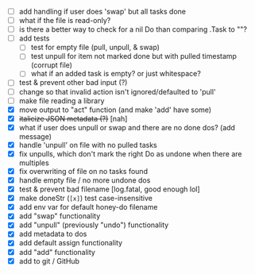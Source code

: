 - [ ] add handling if user does 'swap' but all tasks done
- [ ] what if the file is read-only?
- [ ] is there a better way to check for a nil Do than comparing .Task to ""?
- [ ] add tests
  - [ ] test for empty file (pull, unpull, & swap)
  - [ ] test unpull for item not marked done but with pulled timestamp (corrupt file)
  - [ ] what if an added task is empty? or just whitespace?
- [ ] test & prevent other bad input (?)
- [ ] change so that invalid action isn't ignored/defaulted to 'pull'
- [ ] make file reading a library
- [x] move output to "act" function (and make 'add' have some)
- [x] ~~italicize JSON metadata (?)~~ [nah]
- [x] what if user does unpull or swap and there are no done dos? (add message)
- [x] handle 'unpull' on file with no pulled tasks
- [x] fix unpulls, which don't mark the right Do as undone when there are multiples
- [x] fix overwriting of file on no tasks found
- [x] handle empty file / no more undone dos
- [x] test & prevent bad filename [log.fatal, good enough lol]
- [x] make doneStr (`[x]`) test case-insensitive
- [x] add env var for default honey-do filename
- [x] add "swap" functionality
- [x] add "unpull" (previously "undo") functionality
- [x] add metadata to dos
- [x] add default assign functionality
- [x] add "add" functionality
- [x] add to git / GitHub
